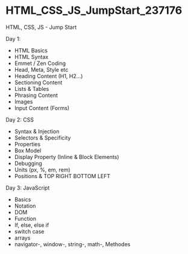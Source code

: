 # HTML_CSS_JS_JumpStart_237176
HTML, CSS, JS -  Jump Start


Day 1:
- HTML Basics
- HTML Syntax
- Emmet / Zen Coding
- Head, Meta, Style etc
- Heading Content (H1, H2...)
- Sectioning Content
- Lists & Tables
- Phrasing Content
- Images
- Input Content (Forms)

Day 2: CSS
- Syntax & Injection
- Selectors & Specificity
- Properties
- Box Model
- Display Property (Inline & Block Elements)
- Debugging
- Units (px, %, em, rem)
- Positions & TOP RIGHT BOTTOM LEFT

Day 3: JavaScript
- Basics
- Notation
- DOM
- Function
- If, else, else if
- switch case
- arrays
- navigator-, window-, string-, math-, Methodes
